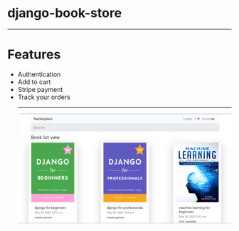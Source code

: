 # django-book-store
<hr>
<h1>Features</h1>
<ul>
  <li>Authentication</li>
  <li>Add to cart</li>
  <li>Stripe payment</li>
  <li>Track your orders</li>
<hr>
<img src="screenshots/home.png">
